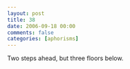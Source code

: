 ```yaml
---
layout: post
title: 38
date: 2006-09-18 00:00
comments: false
categories: [aphorisms]
---
```


Two steps ahead, but three floors below.
